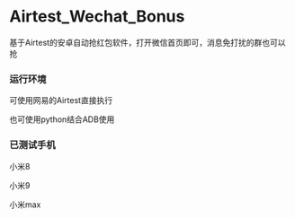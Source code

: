 # Airtest_Wechat_Bonus

基于Airtest的安卓自动抢红包软件，打开微信首页即可，消息免打扰的群也可以抢

### 运行环境

可使用网易的Airtest直接执行

也可使用python结合ADB使用

### 已测试手机

小米8

小米9

小米max